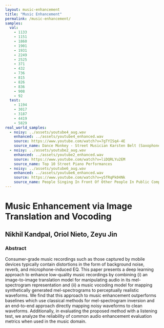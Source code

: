 ```yaml
---
layout: music-enhancement
title: "Music Enhancement"
permalink: /music-enhancement/
samples:
  val:
    - 1133
    - 1151
    - 1860
    - 1901
    - 1931
    - 2249
    - 2525
    - 371
    - 432
    - 736
    - 815
    - 826
    - 836
    - 908
    - 92
  test:
    - 1194
    - 3017
    - 3187
    - 4419
    - 5829
real_world_samples:
  - noisy: ../assets/youtube4_aug.wav
    enhanced: ../assets/youtube4_enhanced.wav
    source: https://www.youtube.com/watch?v=7gTYISq4-4E
    source_name: Dance Monkey - Street Musician Karsten Belt (Saxophone)
  - noisy: ../assets/youtube2_aug.wav
    enhanced: ../assets/youtube2_enhanced.wav
    source: https://www.youtube.com/watch?v=liDQRLYu2EM
    source_name: Top 10 Street Piano Performances
  - noisy: ../assets/youtube6_aug.wav
    enhanced: ../assets/youtube6_enhanced.wav
    source: https://www.youtube.com/watch?v=y5fRqPk04Nk
    source_name: People Singing In Front Of Other People In Public Compilation
---
```

# Music Enhancement via Image Translation and Vocoding
## Nikhil Kandpal, Oriol Nieto, Zeyu Jin

### Abstract
Consumer-grade music recordings such as those captured by mobile devices typically contain distortions in the form of background noise, reverb, and microphone-induced EQ. This paper presents a deep learning approach to enhance low-quality music recordings by combining (i) an image-to-image translation model for manipulating audio in its mel-spectrogram representation and (ii) a music vocoding model for mapping synthetically generated mel-spectrograms to perceptually realistic waveforms. We find that this approach to music enhancement outperforms baselines which use classical methods for mel-spectrogram inversion and an end-to-end approach directly mapping noisy waveforms to clean waveforms. Additionally, in evaluating the proposed method with a listening test, we analyze the reliability of common audio enhancement evaluation metrics when used in the music domain.
